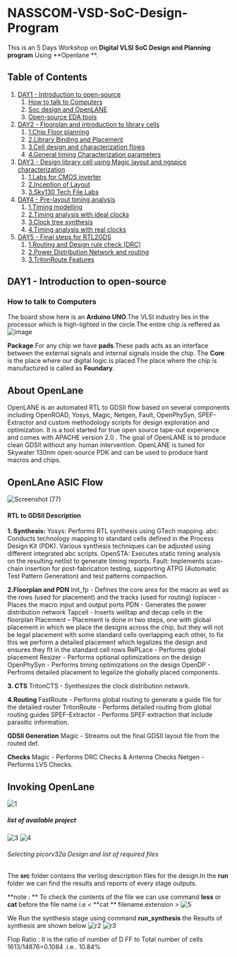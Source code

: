 # NASSCOM-VSD-SoC-Design-Program
This is an 5 Days Workshop on **Digital VLSI SoC Design and Planning program** Using **Openlane **.

## Table of Contents
1. [DAY1 - Introduction to open-source](#Day1---Introduction-to-open-source)
    1. [How to talk to Computers](#how-to-talk-to-Computers)
    2. [Soc design and OpenLANE](#Soc-design-and-OpenLANE)
    3. [Open-source EDA tools](#Open-source-EDA-tools)
2. [DAY2 - Floorplan and introduction to library cells](#Day2)
    1. [1.Chip Floor planning](#1.Floorplan)
    2. [2.Library Binding and Placement](#2.Placement)
    3. [3.Cell design and characterization flows](#3.Cell_design)
    4. [4.General timing Characterization parameters](#4.Timing)
3. [DAY3 - Design library cell using Magic layout and ngspice characterization](#Day3)
    1. [1.Labs for CMOS inverter](#1.CMOS_Inverter)
    2. [2.Inception of Layout](#2.Layout)
    3. [3.Sky130 Tech File Labs](#3.Sky130_tech_file)
4. [DAY4 - Pre-layout timing analysis](#Day4)
    1. [1.Timing modelling](#1.Modelling)
    2. [2.Timing analysis with ideal clocks](#2.Ideal_clocks)
    3. [3.Clock tree synthesis](#3.Clock_tree)
    4. [4.Timing analysis with real clocks](#4.Real_clocks)
5. [DAY5 - Final steps for RTL2GDS](#Day5)
    1. [1.Routing and Design rule check (DRC)](#1.Routing_&_DRC)
    2. [2.Power Distribution Network and routing](#2.Power)
    3. [3.TritonRoute Features](#3.TritonRoute)

## <a name="Day1---Introduction-to-open-source"></a>DAY1 - Introduction to open-source
### <a name="how-to-talk-to-Computers"></a>How to talk to Computers
The board show here is an **Arduino UNO**.The VLSI industry lies in the processor which is high-lighted in the circle.The entire chip is reffered as 
 ![image](https://github.com/Sairamvanam/-NASSCOM-VSD-SoC-Design-Program/assets/163321291/84f394cb-0516-4bf2-b30f-c9f28a6c5af5)
 
 **Package**.For any chip we have **pads**.These pads acts as an interface between the external signals and internal signals inside the chip.
The **Core** is the place where our digital logic is placed.The place where the chip is manufactured is called as **Foundary**.
## About OpenLane 
OpenLANE is an automated RTL to GDSII flow based on several components including OpenROAD, Yosys, Magic, Netgen, Fault, OpenPhySyn, SPEF-Extractor and custom methodology scripts for design exploration and optimization. It is a tool started for true open source tape-out experience and comes with APACHE version 2.0 . The goal of OpenLANE is to produce clean GDSII without any human intervention. OpenLANE is tuned for Skywater 130nm open-source PDK and can be used to produce hard macros and chips.

## OpenLAne ASIC Flow 
![Screenshot (77)](https://github.com/Sairamvanam/-NASSCOM-VSD-SoC-Design-Program/assets/163321291/9d01e39d-4aa3-4cea-aa5e-fcdf5ad9da0f)

#### RTL to GDSII Description
**1. Synthesis:**
Yosys: Performs RTL synthesis using GTech mapping.
abc: Conducts technology mapping to standard cells defined in the Process Design Kit (PDK). Various synthesis techniques can be adjusted using different integrated abc scripts.
OpenSTA: Executes static timing analysis on the resulting netlist to generate timing reports.
Fault: Implements scan-chain insertion for post-fabrication testing, supporting ATPG (Automatic Test Pattern Generation) and test patterns compaction.

**2.Floorplan and PDN**
Init_fp - Defines the core area for the macro as well as the rows (used for placement) and the tracks (used for routing)
Ioplacer - Places the macro input and output ports
PDN - Generates the power distribution network
Tapcell - Inserts welltap and decap cells in the floorplan
Placement – Placement is done in two steps, one with global placement in which we place the designs across the chip, but they will not be legal placement with some standard cells overlapping each other, to fix this we perform a detailed placement which legalizes the design and ensures they fit in the standard cell rows
RePLace - Performs global placement
Resizer - Performs optional optimizations on the design
OpenPhySyn - Performs timing optimizations on the design
OpenDP - Perfroms detailed placement to legalize the globally placed components.

**3. CTS**
TritonCTS - Synthesizes the clock distribution network.

**4.Routing**
FastRoute - Performs global routing to generate a guide file for the detailed router
TritonRoute - Performs detailed routing from global routing guides
SPEF-Extractor - Performs SPEF extraction that include parasitic information.

**GDSII Generation**
Magic - Streams out the final GDSII layout file from the routed def.

**Checks**
Magic - Performs DRC Checks & Antenna Checks
Netgen - Performs LVS Checks.

## Invoking OpenLane
![1](https://github.com/Sairamvanam/-NASSCOM-VSD-SoC-Design-Program/assets/163321291/2fddacec-5aab-435b-9aaa-6f83a13635d1)
##### list of  available project   
![3](https://github.com/Sairamvanam/-NASSCOM-VSD-SoC-Design-Program/assets/163321291/4b0e45f8-09a7-4d64-bc4a-85b8b8d3b7e5)
![4](https://github.com/Sairamvanam/-NASSCOM-VSD-SoC-Design-Program/assets/163321291/9f659de4-fd2a-437d-8620-9ef84514f737)

###### Selecting  picorv32a Design and list of required files
 The **src** folder contains the verilog description files for the design.In the **run** folder we can find the results and reports of every stage outputs.

 **note : ** To check the contents of the file we can use command **less** or **cat** before the file name i.e < **cat ** filename.extension >
 ![5](https://github.com/Sairamvanam/-NASSCOM-VSD-SoC-Design-Program/assets/163321291/d4738d5e-6cc1-42ac-8b1b-4d15d234232f)

We Run the synthesis stage using command **run_synthesis** the Results of synthesis are shown below
![r2](https://github.com/Sairamvanam/-NASSCOM-VSD-SoC-Design-Program/assets/163321291/d0aa6a95-ce9b-48f2-b650-7daa48db934d)
![r3](https://github.com/Sairamvanam/-NASSCOM-VSD-SoC-Design-Program/assets/163321291/7a46a4b8-b783-456f-bcb2-08debc1580a8)

Flop Ratio : It is the ratio of number of D FF to Total number of cells
1613/14876=0.1084 
.i.e.. 10.84%
